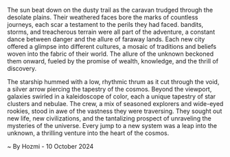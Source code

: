
The sun beat down on the dusty trail as the caravan trudged through the desolate plains. Their weathered faces bore the marks of countless journeys, each scar a testament to the perils they had faced. bandits, storms, and treacherous terrain were all part of the adventure, a constant dance between danger and the allure of faraway lands. Each new city offered a glimpse into different cultures, a mosaic of traditions and beliefs woven into the fabric of their world. The allure of the unknown beckoned them onward, fueled by the promise of wealth, knowledge, and the thrill of discovery.

The starship hummed with a low, rhythmic thrum as it cut through the void, a silver arrow piercing the tapestry of the cosmos. Beyond the viewport, galaxies swirled in a kaleidoscope of color, each a unique tapestry of star clusters and nebulae. The crew, a mix of seasoned explorers and wide-eyed rookies, stood in awe of the vastness they were traversing. They sought out new life, new civilizations, and the tantalizing prospect of unraveling the mysteries of the universe. Every jump to a new system was a leap into the unknown, a thrilling venture into the heart of the cosmos. 

~ By Hozmi - 10 October 2024
